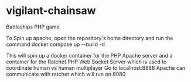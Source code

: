 # vigilant-chainsaw
Battleships PHP game

To Spin up apache, open the repository's home directory and run the command
docker compose up --build -d

This will spin up a docker container for the PHP Apache server and a container for the Ratchet PHP Web Socket Server which is used to coordinate human vs human multiplayer
Go to localhost:8888
Apache can communicate with ratchet which will run on 8080
